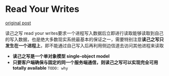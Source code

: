 # Read Your Writes

[original post](https://jepsen.io/consistency/models/read-your-writes)

读己之写 read your writes要求一个进程写入数据后立即进行读取能够读取到自己的写入数据，也是绝大多数现实系统最基本的保证之一，需要特别注意**读己之写只发生在一个进程上**，即不能通过自己写入后再利用侧边信道去访问其他进程来读取

- **读己之写是一个单对象模型 single-object model**
- **只要客户端确保与固定的同一个服务端通信，则读己之写可以实现完全可用 totally available**
  `TODO: why`
